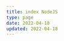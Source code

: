 ```yaml
---
title: index NodeJS
type: page
date: 2022-04-18
updated: 2022-04-18
---
```


<!-- directory listing -->